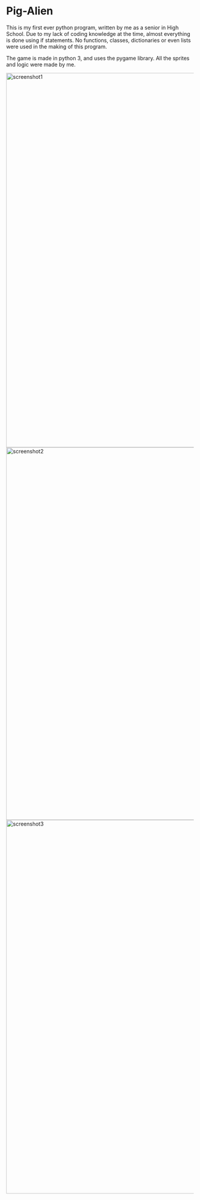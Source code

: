 
# Pig-Alien
This is my first ever python program, written by me as a senior in High School. Due to my lack of coding knowledge at the time, almost everything is done using if statements. No functions, classes, dictionaries or even lists were used in the making of this program. 

The game is made in python 3, and uses the pygame library. All the sprites and logic were made by me. 

<img width="1003" alt="screenshot1" src="https://user-images.githubusercontent.com/45013375/122125641-9242fa80-cde5-11eb-8067-596006b1abdf.png">
<img width="998" alt="screenshot2" src="https://user-images.githubusercontent.com/45013375/122125633-90793700-cde5-11eb-9cc1-37b68aee5d95.png">
<img width="1001" alt="screenshot3" src="https://user-images.githubusercontent.com/45013375/122125639-91aa6400-cde5-11eb-8c0c-7eb1b9846b8a.png">

